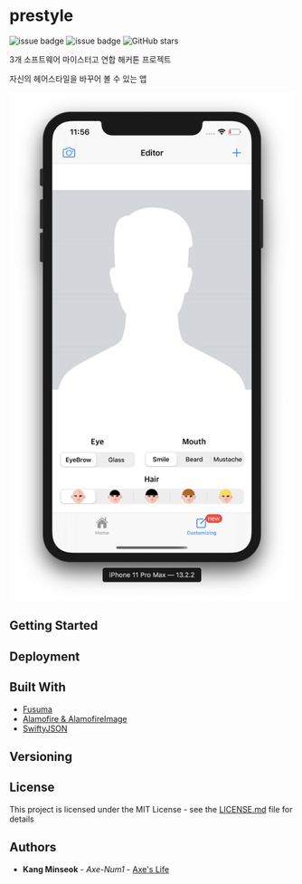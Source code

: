 # prestyle
![issue badge](https://img.shields.io/badge/ver.-Swift5-orange?logo=swift)
![issue badge](https://img.shields.io/badge/ver.-Xcode11-blue?logo=xcode)
![GitHub stars](https://img.shields.io/github/stars/Axe-Num1/prestyle?style=social)

3개 소프트웨어 마이스터고 연합 해커톤 프로젝트

자신의 헤어스타일을 바꾸어 볼 수 있는 앱

![MainUI](./image/MainUI.png)


## Getting Started

## Deployment

## Built With

* [Fusuma](https://github.com/ytakzk/Fusuma)
* [Alamofire & AlamofireImage](https://github.com/Alamofire/Alamofire)
* [SwiftyJSON](https://github.com/SwiftyJSON/SwiftyJSON)

## Versioning

## License

This project is licensed under the MIT License - see the [LICENSE.md](https://github.com/Axe-Num1/prestyle/blob/master/LICENSE) file for details

## Authors

* **Kang Minseok** - *Axe-Num1* - [Axe's Life](https://axe-num1.tistory.com)
